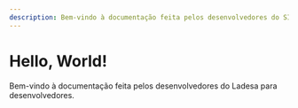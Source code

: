 ```yaml
---
description: Bem-vindo à documentação feita pelos desenvolvedores do SISGHA / Ladesa para desenvolvedores.
---
```


# Hello, World!

<script setup>
  import LinkCard from '../../components/LinkCard.vue';
</script>

Bem-vindo à documentação feita pelos desenvolvedores do Ladesa para desenvolvedores.

<div>
  <LinkCard title="Sistemas"
    href="/developers/services"
    description="Veja os sistemas que constituem nossos projetos e aprenda como contribuir."
  />

<LinkCard
    title="Integração"
    href="/developers/services-integrations/"
    description="Saiba como integrar os serviços do Ladesa em outros sistemas."
  />

<LinkCard
    title="Tutoriais"
    description="Aprenda conceitos e tecnologias com uma documentação preparada por nossa comunidade."
    href="/developers/tutorials/"
  />

</div>
